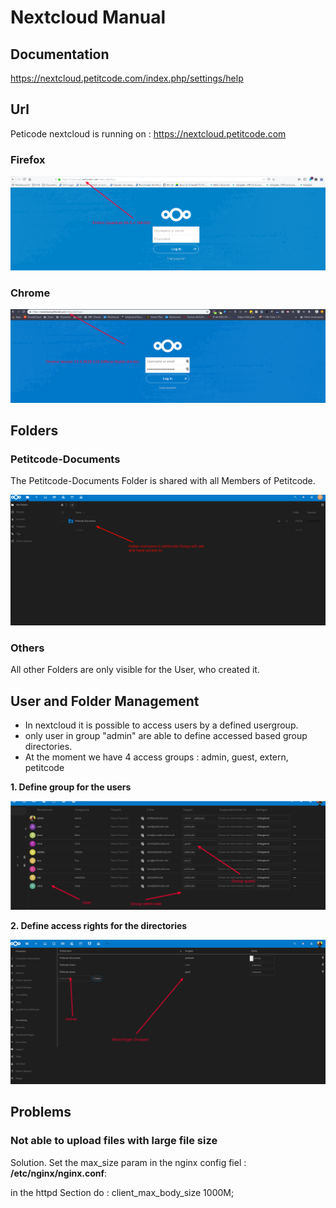<!-- TITLE: Nextcloud Manual -->
<!-- SUBTITLE: A quick summary of how to use the Petitcode Nextcloud -->

# Nextcloud Manual
## Documentation 

https://nextcloud.petitcode.com/index.php/settings/help

## Url
Peticode nextcloud is running on : https://nextcloud.petitcode.com


### Firefox

![Nextcloud Firefox](/uploads/nextcloud-firefox.png "Nextcloud Firefox")

### Chrome

![Nextcloud Chrome](/uploads/nextcloud-chrome.png "Nextcloud Chrome")


## Folders

### Petitcode-Documents

The Petitcode-Documents Folder is shared with all Members of Petitcode.

![Nextcloud Manual 1](/uploads/nextcloud-manual-1.png "Nextcloud Manual 1")


### Others
All other Folders are only visible for the User, who created it.


## User and Folder Management

- In nextcloud it is possible to access users by a defined usergroup.
- only user in group "admin" are able to define accessed based group directories.
- At the moment we have 4 access groups : admin, guest, extern, petitcode

**1. Define group for the users**

![Nextcluod Groups](/uploads/nextcluod-groups.png "Nextcluod Groups")


**2. Define access rights for the directories**

![Folder Groups](/uploads/folder-groups.png "Folder Groups")








## Problems

### Not able to upload files with large file size

Solution. Set the max_size param in the nginx config fiel : **/etc/nginx/nginx.conf**:

in the httpd Section do : client_max_body_size 1000M;




